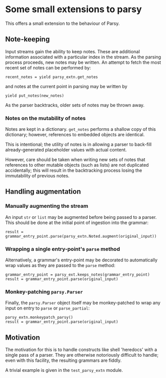 # Some small extensions to parsy

This offers a small extension to the behaviour of Parsy.

## Note-keeping

Input streams gain the ability to keep notes. These are additional information
associated with a particular index in the stream. As the parsing process proceeds,
new notes may be written. An attempt to fetch the most recent set of notes can be performed
by:

    recent_notes = yield parsy_extn.get_notes

and notes at the current point in parsing may be written by

    yield put_notes(new_notes)
    
As the parser backtracks, older sets of notes may be thrown away.

### Notes on the mutability of notes

Notes are kept in a dictionary. `get_notes` performs a shallow copy of this dictionary;
however, references to embedded objects are identical.

This is intentional; the utility of notes is in allowing a parser to back-fill
already-generated placeholder values with actual content.

However, care should be taken when writing new sets of notes that references to other
mutable objects (such as lists) are not duplicated accidentally; this will result in
the backtracking process losing the immutability of previous notes.

## Handling augmentation

### Manually augmenting the stream

An input `str` or `list` may be augmented before being passed to a parser. This should
be done at the initial point of ingestion into the grammar:

    result = grammar_entry_point.parse(parsy_extn.Noted.augment(original_input))

### Wrapping a single entry-point's `parse` method

Alternatively, a grammar's entry-point may be decorated to automatically wrap values as
they are passed to the `parse` method:

    grammar_entry_point = parsy_ext.keeps_notes(grammar_entry_point)
    result = grammar_entry_point.parse(original_input)

### Monkey-patching `parsy.Parser`

Finally, the `parsy.Parser` object itself may be monkey-patched to wrap any input on
entry to `parse` or `parse_partial`:

    parsy_extn.monkeypatch_parsy()
    result = grammar_entry_point.parse(original_input)

## Motivation

The motivation for this is to handle constructs like shell 'heredocs' with a single
pass of a parser. They are otherwise notoriously difficult to handle; even with
this facility, the resulting grammars are fiddly.

A trivial example is given in the `test_parsy_extn` module.
